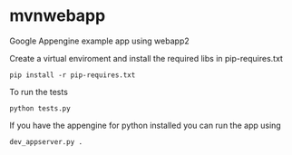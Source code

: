mvnwebapp
=========

Google Appengine example app using webapp2 


Create a virtual enviroment and install the required libs in pip-requires.txt

    pip install -r pip-requires.txt


To run the tests

    python tests.py
    

If you have the appengine for python installed you can run the app using 

    dev_appserver.py .
